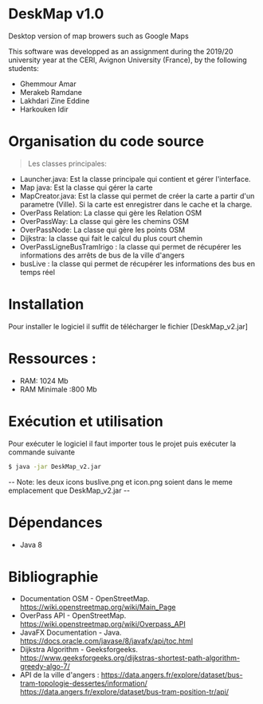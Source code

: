 # DeskMap v1.0

Desktop version of map browers such as Google Maps

This software was developped as an assignment during the 2019/20 university year at the CERI, Avignon University (France), by the following students:
* Ghemmour Amar 
* Merakeb Ramdane
* Lakhdari Zine Eddine 
* Harkouken Idir

# Organisation du code source
>Les classes principales:
- Launcher.java: Est la classe principale qui contient et gérer l'interface.
- Map java: Est la classe qui gérer la carte
- MapCreator.java: Est la classe qui permet de créer la carte a partir d'un parametre (Ville). Si la carte est enregistrer dans le cache et la charge.
- OverPass Relation: La classe qui gère les Relation OSM
- OverPassWay: La classe qui gère les chemins OSM
- OverPassNode: La classe qui gère les points OSM
- Dijkstra: la classe qui fait le calcul du plus court chemin
- OverPassLigneBusTramIrigo : la classe qui permet de récupérer les informations des arrêts de bus de la ville d'angers 
- busLive : la classe qui permet de récupérer les informations des bus en temps réel

# Installation
Pour installer le logiciel il suffit de télécharger le fichier [DeskMap_v2.jar]
# Ressources : 
- RAM: 1024 Mb
- RAM Minimale :800 Mb


# Exécution et utilisation

Pour exécuter le logiciel il faut importer tous le projet puis exécuter la commande suivante
```sh
$ java -jar DeskMap_v2.jar
```
-- Note: les deux icons buslive.png et icon.png soient dans le meme emplacement que DeskMap_v2.jar --
# Dépendances

- Java 8

# Bibliographie
 - Documentation OSM - OpenStreetMap. https://wiki.openstreetmap.org/wiki/Main_Page
 - OverPass API - OpenStreetMap. https://wiki.openstreetmap.org/wiki/Overpass_API
 - JavaFX Documentation - Java. https://docs.oracle.com/javase/8/javafx/api/toc.html
 - Dijkstra Algorithm - Geeksforgeeks. https://www.geeksforgeeks.org/dijkstras-shortest-path-algorithm-greedy-algo-7/
 - API de la ville d'angers : https://data.angers.fr/explore/dataset/bus-tram-topologie-dessertes/information/
 	https://data.angers.fr/explore/dataset/bus-tram-position-tr/api/
 	
 